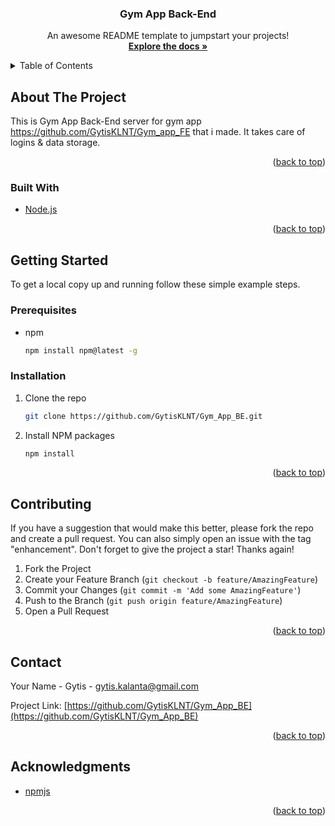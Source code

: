   <h3 align="center">Gym App Back-End</h3>

  <p align="center">
    An awesome README template to jumpstart your projects!
    <br />
    <a href="https://github.com/GytisKLNT/Gym_App_BE"><strong>Explore the docs »</strong></a>

</div>

<!-- TABLE OF CONTENTS -->
<details>
  <summary>Table of Contents</summary>
  <ol>
    <li>
      <a href="#about-the-project">About The Project</a>
      <ul>
        <li><a href="#built-with">Built With</a></li>
      </ul>
    </li>
    <li>
      <a href="#getting-started">Getting Started</a>
      <ul>
        <li><a href="#prerequisites">Prerequisites</a></li>
        <li><a href="#installation">Installation</a></li>
      </ul>
    </li>
    <li><a href="#contributing">Contributing</a></li>
    <li><a href="#contact">Contact</a></li>
    <li><a href="#acknowledgments">Acknowledgments</a></li>
  </ol>
</details>

<!-- ABOUT THE PROJECT -->

## About The Project

This is Gym App Back-End server for gym app https://github.com/GytisKLNT/Gym_app_FE that i made. It takes care of logins & data storage.

<p align="right">(<a href="#top">back to top</a>)</p>

### Built With

- [Node.js](https://nodejs.dev/)

<p align="right">(<a href="#top">back to top</a>)</p>

<!-- GETTING STARTED -->

## Getting Started

To get a local copy up and running follow these simple example steps.

### Prerequisites

- npm
  ```sh
  npm install npm@latest -g
  ```

### Installation

1. Clone the repo
   ```sh
   git clone https://github.com/GytisKLNT/Gym_App_BE.git
   ```
2. Install NPM packages
   ```sh
   npm install
   ```

<p align="right">(<a href="#top">back to top</a>)</p>

<!-- CONTRIBUTING -->

## Contributing

If you have a suggestion that would make this better, please fork the repo and create a pull request. You can also simply open an issue with the tag "enhancement".
Don't forget to give the project a star! Thanks again!

1. Fork the Project
2. Create your Feature Branch (`git checkout -b feature/AmazingFeature`)
3. Commit your Changes (`git commit -m 'Add some AmazingFeature'`)
4. Push to the Branch (`git push origin feature/AmazingFeature`)
5. Open a Pull Request

<p align="right">(<a href="#top">back to top</a>)</p>

<!-- CONTACT -->

## Contact

Your Name - Gytis - gytis.kalanta@gmail.com

Project Link: [https://github.com/GytisKLNT/Gym_App_BE](https://github.com/GytisKLNT/Gym_App_BE)

<p align="right">(<a href="#top">back to top</a>)</p>

<!-- ACKNOWLEDGMENTS -->

## Acknowledgments

- [npmjs](https://www.npmjs.com/)

<p align="right">(<a href="#top">back to top</a>)</p>
